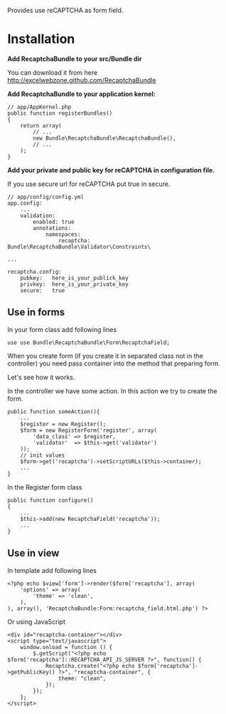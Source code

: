 Provides use reCAPTCHA as form field.

Installation
============

**Add RecaptchaBundle to your src/Bundle dir**

You can download it from here http://excelwebzone.github.com/RecaptchaBundle

**Add RecaptchaBundle to your application kernel:**

    // app/AppKernel.php
    public function registerBundles()
    {
        return array(
            // ...
            new Bundle\RecaptchaBundle\RecaptchaBundle(),
            // ...
        );
    }

**Add your private and public key for reCAPTCHA in configuration file.**

If you use secure url for reCAPTCHA put true in secure.

    // app/config/config.yml
    app.config:
        ...
        validation:
            enabled: true
            annotations:
                namespaces:
                    recaptcha: Bundle\RecaptchaBundle\Validator\Constraints\

    ...

    recaptcha.config:
        pubkey:   here_is_your_publick_key
        privkey:  here_is_your_private_key
        secure:   true
    

Use in forms
------------

In your form class add following lines

    use use Bundle\RecaptchaBundle\Form\RecaptchaField;

When you create form (if you create it in separated class not in the controller) 
you need pass container into the method that preparing form.

Let's see how it works.

In the controller we have some action. In this action we try to create the form. 

    public function someAction(){
        ...
        $register = new Register();
        $form = new RegisterForm('register', array(
            'data_class' => $register,
            'validator'  => $this->get('validator')
        ));
        // init values
        $form->get('recaptcha')->setScriptURLs($this->container);
        ...
    }

In the Register form class

    public function configure()
    {
        ...
        $this->add(new RecaptchaField('recaptcha'));
        ...
    }

Use in view
-----------

In template add following lines

    <?php echo $view['form']->render($form['recaptcha'], array(
        'options' => array(
            'theme' => 'clean',
        ),
    ), array(), 'RecaptchaBundle:Form:recaptcha_field.html.php') ?>

Or using JavaScript

    <div id="recaptcha-container"></div>
    <script type="text/javascript">
        window.onload = function () {
            $.getScript("<?php echo $form['recaptcha']::RECAPTCHA_API_JS_SERVER ?>", function() {
                Recaptcha.create("<?php echo $form['recaptcha']->getPublicKey() ?>", "recaptcha-container", {
                    theme: "clean",
                });
            });
        };
    </script>

